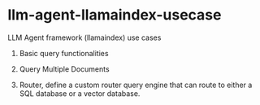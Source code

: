 # llm-agent-llamaindex-usecase
LLM Agent framework (llamaindex)  use cases 

1) Basic query functionalities

2) Query Multiple Documents

3) Router, define a custom router query engine that can route to either a SQL database or a vector database.